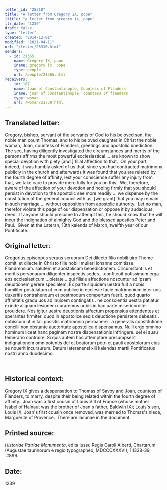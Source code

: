 ```yaml
---
letter_id: "25310"
title: "A letter from Gregory IX, pope"
ititle: "a letter from gregory ix, pope"
ltr_date: "1239"
draft: false
type: "letter"
created: "2014-12-01"
modified: "2021-04-11"
url: "/letter/25310.html"
senders:
  - id: 21365
    name: Gregory IX, pope
    iname: gregory ix, pope
    type: people
    url: /people/21365.html
receivers:
  - id: 107
    name: Joan of Constantinople, Countess of Flanders
    iname: joan of constantinople, countess of flanders
    type: woman
    url: /woman/21739.html
---
```

<h2> Translated letter:</h2><p>Gregory, bishop, servant of the servants of God to his beloved son, the noble man count Thomas, and to his beloved daughter in Christ the noble woman, Joan, countess of Flanders, greetings and apostolic bnediction.&nbsp; The see, having diligently investigated the circumstances and merits of the persons affirms the most powerful ecclesiastical ... are known to show special devotion with piety [and ] filial affection to that.&nbsp; On your part, indeed, it was humbly asked of us that, since you had contracted matrimony publicly in the church and afterwards it was found that you are related by the fourth degree of affinity, lest your conscience suffer any injury from that, we take care to provide mercifully for you on this.&nbsp; We, therefore, aware of the affection of your devotion and hoping firmly that you should persist in devotion to the apostolic see more readily ... we dispense by the constitution of the general council with us, [we grant] that you may remain in such marriage ... without opposition from apostolic authority.&nbsp; Let no man, therefor violate this page of our dispensation or oppose it by audacious deed.&nbsp; If anyone should presume to attempt this, he should know that he will incur the indignation of almighty God and the blessed apostles Peter and Paul.&nbsp; Given at the Lateran, 13th kalends of March, twelfth year of our Pontificate.</p><h2 class="mt-4"> Original letter:</h2><p>Gregorius episcopus seruus seruorum Dei dilecto filio nobili uiro Thome comiti et dilecte in Christo filie nobili mulieri iohanne comitisse Flandrensium. salutem et apostolicam benedictionem. Circumstantiis et meritis personarum diligenter inspectis sedes....confiteuit potissimum erga eos ecclesiasticum ...pietate ...qui filiale affectione noscuntur ad ipsam deuotionem gerere specialem. Ex parte siquidem uestra fuit a nobis humiliter postulatum ut cum publice in ecclesie facie matrimonium inter uos duxeritis contrahendum et postmodum compertum fuerit. quod quarto affinitatis gradu uos ad inuicem contingatis . ne conscientia uestra patiatur exinde aliquam lesionem curaremus uobis in hac parte misericorditer prouidere. Nos igitur uestre deuotionis affectum propensius attendentes et sperantes firmiter. quod in apostolice sedis deuotione persistere debeatis . nobiscum ut in tali possitis matrimonio permanere . a generalis constitutione concilii non obstante auctoritate apostolica dispensamus. Nulli ergo omnino hominum liceat hanc paginam nostre dispensatio­nis infringere. uel ei ausu temerario contraire. Si quis autem hoc attemptare presumpserit indignationem omnipotentis dei et beatorum petri et pauli apostolorum eius se nouerit incursurum. Datum lateranensi xiii kalendas martii Pontificatus nostri anno duodecimo.</p><p>&nbsp;</p><h2 class="mt-4"> Historical context:</h2><p>Gregory IX gives a despensation to Thomas of Savoy and Joan, countess of Flanders, to marry, despite their being related within the fourth degree of affinity. &nbsp;Joan was a first cousin of Louis VIII of France (whose mother Isabel of Hainaut was the brother of Joan's father, Baldwin IX); Louis's son, Louis IX, Joan's first cousin once removed, was married to Thomas's niece, Marguerite of Provence. &nbsp;There are lacunae in the document.</p><h2 class="mt-4"> Printed source:</h2><p><i>Historiae Patriae Monumenta</i>, edita iussu Regis Caroli Alberti, Chartarum (Augustae taurinorum e regio typographeo, MDCCCXXXVI), 1.1338-39, &nbsp;#896.</p><h2 class="mt-4"> Date:</h2>1239